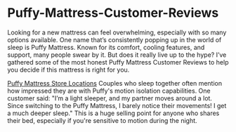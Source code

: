 # Puffy-Mattress-Customer-Reviews

Looking for a new mattress can feel overwhelming, especially with so many options available. One name that’s consistently popping up in the world of sleep is Puffy Mattress. Known for its comfort, cooling features, and support, many people swear by it. But does it really live up to the hype? I’ve gathered some of the most honest Puffy Mattress Customer Reviews  to help you decide if this mattress is right for you.

[Puffy Mattress Store Locations](https://www.offerplox.com/e-commerce/puffy-mattress-reviews/) Couples who sleep together often mention how impressed they are with Puffy's motion isolation capabilities. One customer said:
"I’m a light sleeper, and my partner moves around a lot. Since switching to the Puffy Mattress, I barely notice their movements! I get a much deeper sleep."
This is a huge selling point for anyone who shares their bed, especially if you're sensitive to motion during the night.
